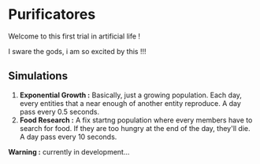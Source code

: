 # Purificatores

Welcome to this first trial in artificial life !

I sware the gods, i am so excited by this !!!

## Simulations
1. **Exponential Growth :** 
    Basically, just a growing population. Each day, every entities that a near enough of another entity reproduce.
    A day pass every 0.5 seconds.
2. **Food Research :** 
    A fix startng population where every members have to search for food. If they are too hungry at the end of the day, they'll die.
    A day pass every 10 seconds.


**Warning :** currently in development...